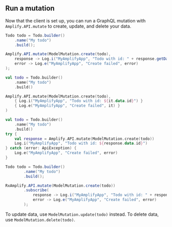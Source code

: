 ## Run a mutation

Now that the client is set up, you can run a GraphQL mutation with `Amplify.API.mutate` to create, update, and delete your data.

<amplify-block-switcher>
<amplify-block name="Java">

```java
Todo todo = Todo.builder()
    .name("My todo")
    .build();

Amplify.API.mutate(ModelMutation.create(todo),
    response -> Log.i("MyAmplifyApp", "Todo with id: " + response.getData().getId()),
    error -> Log.e("MyAmplifyApp", "Create failed", error)
);
```

</amplify-block>
<amplify-block name="Kotlin - Callbacks">

```kotlin
val todo = Todo.builder()
    .name("My todo")
    .build()

Amplify.API.mutate(ModelMutation.create(todo),
    { Log.i("MyAmplifyApp", "Todo with id: ${it.data.id}") }
    { Log.e("MyAmplifyApp", "Create failed", it) }
)
```

</amplify-block>
<amplify-block name="Kotlin - Coroutines (Beta)">

```kotlin
val todo = Todo.builder()
    .name("My todo")
    .build()
try {
    val response = Amplify.API.mutate(ModelMutation.create(todo))
    Log.i("MyAmplifyApp", "Todo with id: ${response.data.id}")
} catch (error: ApiException) {
    Log.e("MyAmplifyApp", "Create failed", error)
}
```

</amplify-block>
<amplify-block name="RxJava">

```java
Todo todo = Todo.builder()
        .name("My todo")
        .build();

RxAmplify.API.mutate(ModelMutation.create(todo))
        .subscribe(
            response -> Log.i("MyAmplifyApp", "Todo with id: " + response.getData().getId()),
            error -> Log.e("MyAmplifyApp", "Create failed", error)
        );
```

</amplify-block>
</amplify-block-switcher>

To update data, use `ModelMutation.update(todo)` instead. To delete data, use `ModelMutation.delete(todo)`.
